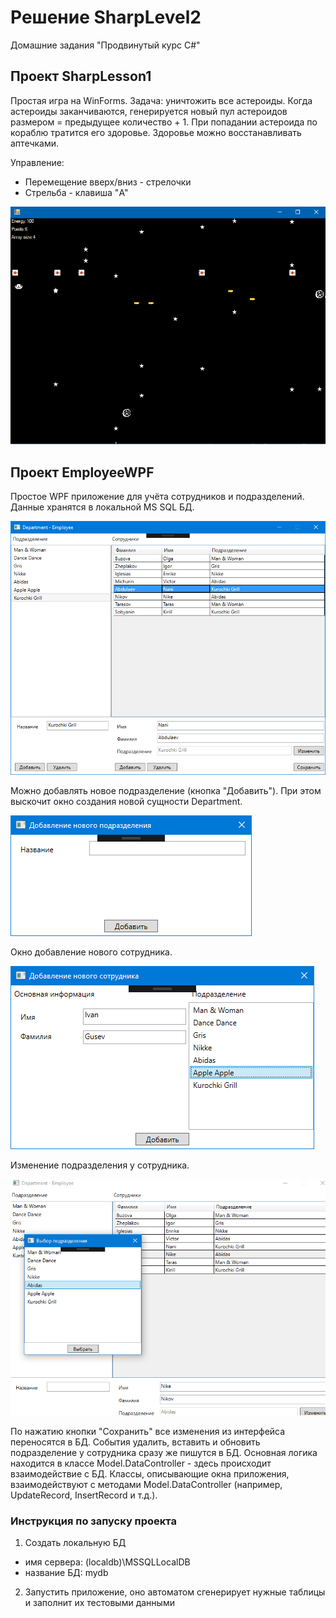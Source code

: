 # Решение SharpLevel2
Домашние задания "Продвинутый курс C#"

## Проект SharpLesson1
Простая игра на WinForms. Задача: уничтожить все астероиды. Когда астероиды заканчиваются, генерируется новый пул астероидов размером = предыдущее количество + 1. При попадании астероида по кораблю тратится его здоровье. Здоровье можно восстанавливать аптечками.

Управление:
  - Перемещение вверх/вниз - стрелочки
  - Стрельба - клавиша "A"

![Screenshot](projscreens/spaceshooter.png)

## Проект EmployeeWPF
Простое WPF приложение для учёта сотрудников и подразделений. Данные хранятся в локальной MS SQL БД.

![Screenshot](projscreens/wpf_1.png)

Можно добавлять новое подразделение (кнопка "Добавить"). При этом выскочит окно создания новой сущности Department.

![Screenshot](projscreens/wpf_2.png)

Окно добавление нового сотрудника.

![Screenshot](projscreens/wpf_3.png)

Изменение подразделения у сотрудника.

![Screenshot](projscreens/wpf_4.png)

По нажатию кнопки "Сохранить" все изменения из интерфейса переносятся в БД. События удалить, вставить и обновить подразделение у сотрудника сразу же пишутся в БД. Основная логика находится в классе Model.DataController - здесь происходит взаимодействие с БД. Классы, описывающие окна приложения, взаимодействуют с методами Model.DataController (например, UpdateRecord, InsertRecord и т.д.).

### Инструкция по запуску проекта
1. Создать локальную БД
+ имя сервера: (localdb)\MSSQLLocalDB
+ название БД: mydb
2. Запустить приложение, оно автоматом сгенерирует нужные таблицы и заполнит их тестовыми данными
